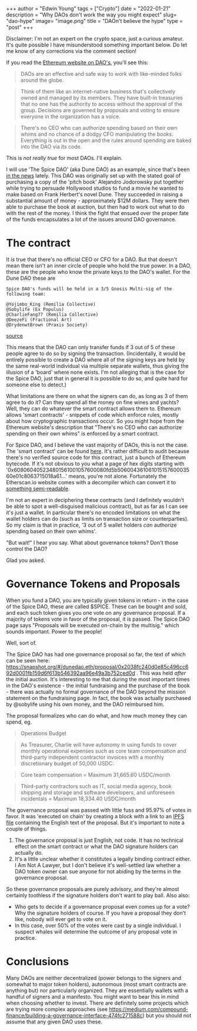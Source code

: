 +++
author = "Edwin Young"
tags = ["Crypto"]
date = "2022-01-21"
description = "Why DAOs don't work the way you might expect"
slug= "dao-hype"
image= "image.png"
title = "DAOn't believe the hype"
type = "post"
+++


Disclaimer: I'm not an expert on the crypto space, just a curious amateur. It's quite possible I have misunderstood something important below. Do let me know of any corrections via the comment section!

If you read the [Ethereum website on DAO's](https://ethereum.org/en/dao/), you'll see this:

>DAOs are an effective and safe way to work with like-minded folks around the globe.

>Think of them like an internet-native business that's collectively owned and managed by its members. They have built-in treasuries that no one has the authority to access without the approval of the group. Decisions are governed by proposals and voting to ensure everyone in the organization has a voice.

>There's no CEO who can authorize spending based on their own whims and no chance of a dodgy CFO manipulating the books. Everything is out in the open and the rules around spending are baked into the DAO via its code.

This is *not really true* for most DAOs. I'll explain. 

I will use 'The Spice DAO' (aka Dune DAO) as an example, since that's been [in the news](https://www.buzzfeednews.com/article/amansethi/spicedao-dunedao-soby) lately. This DAO was originally set up with the stated goal of purchasing a copy of the 'pitch book' Alejandro Jodorowsky put together while trying to persuade Hollywood studios to fund a movie he wanted to make based on Frank Herbert's novel Dune. They succeeded in raising a substantial amount of money - approximately $12M dollars. They were then able to purchase the book at auction, but then had to work out what to do with the rest of the money. I think the fight that ensued over the proper fate of the funds encapsulates a lot of the issues around DAO governance. 

# The contract

It *is* true that there's no official CEO or CFO for a DAO. But that doesn't mean there isn't an inner circle of people who hold the true power. In a DAO, these are the people who know the private keys to the DAO's wallet. For the Dune DAO these are 

```
Spice DAO's funds will be held in a 3/5 Gnosis Multi-sig of the following team:

@Yojimbo_King (Remilia Collective)
@Sobylife (Ex Populus)
@CharlieFang77 (Remilia Collective)
@DeezeFi (Fractional Art)
@DrydenwtBrown (Praxis Society)
```
[source](https://dune.foundation/)

This means that the DAO can only transfer funds if 3 out of 5 of these people agree to do so by signing the transaction. (Incidentally, it would be entirely possible to create a DAO where all of the signing keys are held by the same real-world individual via multiple separate wallets, thus giving the illusion of a 'board' where none exists. I'm not alleging that is the case for the Spice DAO, just that in general it is possible to do so, and quite hard for someone else to detect.)

What limitations are there on what the signers can do, as long as 3 of them agree to do it? Can they spend all the money on fine wines and yachts? Well, they can do whatever the smart contract allows them to. Ethereum allows 'smart contracts' - snippets of code which enforce rules, mostly about how cryptographic transactions occur. So you might hope from the Ethereum website's description that "There's no CEO who can authorize spending on their own whims" is enforced by a smart contract. 

For Spice DAO, and I believe the vast majority of DAOs, this is not the case. The 'smart contract' can be found [here](https://etherscan.io/address/0x9b6db7597a74602a5a806e33408e7e2dafa58193#code). It's rather difficult to audit because there's no verified source code for this contract, just a bunch of Ethereum bytecode. If it's not obvious to you what a page of hex digits starting with '0x608060405234801561001057600080fd5b50600436106101515760003560e01c8063715018a61...' means, you're not alone. Fortunately the Etherscan.io website comes with a decompiler which can convert it to [something semi-readable](https://etherscan.io/bytecode-decompiler?a=0x9b6db7597a74602a5a806e33408e7e2dafa58193). 

I'm not an expert in deciphering these contracts (and I definitely wouldn't be able to spot a well-disguised malicious contract), but as far as I can see it's just a wallet. In particular there's no encoded limitations on what the wallet holders can do (such as limits on transaction size or counterparties). So my claim is that in practice, '3 out of 5 wallet holders *can* authorize spending based on their own whims'.

"But wait!" I hear you say. What about governance tokens? Don't those control the DAO?

Glad you asked. 

# Governance Tokens and Proposals

When you fund a DAO, you are typically given tokens in return - in the case of the Spice DAO, these are called $SPICE. These can be bought and sold, and each such token gives you one vote on any governance proposal. If a majority of tokens vote in favor of the proposal, it is passed. The Spice DAO page says "Proposals will be executed on-chain by the multisig." which sounds important. Power to the people! 

Well, sort of.

The Spice DAO has had one governance proposal so far, the text of which can be seen here: https://snapshot.org/#/dunedao.eth/proposal/0x2038fc240d0e85c496cc692d0001fb159d6f613b546392aa96e49a3b752ced0d . This was held *after* the initial auction. It's interesting to me that during the most important times in the DAO's existence - the initial fundraising and the purchase of the book - there was actually no formal governance of the DAO beyond the mission statement on the fundraising page. In fact, the book was actually purchased by @sobylife using his own money, and the DAO reimbursed him.

The proposal formalizes who can do what, and how much money they can spend, eg.

> Operations Budget

> As Treasurer, Charlie will have autonomy in using funds to cover monthly operational expenses such as core team compensation and third-party independent contractor invoices with a monthly discretionary budget of 50,000 USDC:

> Core team compensation = Maximum 31,665.60 USDC/month

> Third-party contractors such as IT, social media agency, book shipping and storage and software developers, and unforeseen incidentals = Maximum 18,334.40 USDC/month


The governance proposal was passed with little fuss and 95.97% of votes in favor. It was 'executed on chain' by creating a block with a link to an [IPFS file](https://cloudflare-ipfs.com/ipfs/QmYLXfkgsoPkHJsEZxNV1GfgnSp8u4qrjaocx175yVVzVb) containing the English text of the proposal. But it's important to note a couple of things.

1) The governance proposal is just English, not code. It has no technical effect on the smart contract or what the DAO signature holders can actually do.
2) It's a little unclear whether it constitutes a legally binding contract either. I Am Not A Lawyer, but I don't believe it's well-settled law whether a DAO token owner can sue anyone for not abiding by the terms in the governance proposal. 

So these governance proposals are purely advisory, and they're almost certainly toothless if the signature holders don't want to play ball. Also also:

- Who gets to decide if a governance proposal even comes up for a vote? Why the signature holders of course. If you have a proposal they don't like, nobody will ever get to vote on it.
- In this case, over 50% of the votes were cast by a single individual. I suspect whales will determine the outcome of any proposal vote in practice.

# Conclusions

Many DAOs are neither decentralized (power belongs to the signers and somewhat to major token holders), autonomous (most smart contracts are anything but) nor particularly organized. They are essentially wallets with a handful of signers and a manifesto. You might want to bear this in mind when choosing whether to invest. There are definitely some projects which are trying more complex approaches (see https://medium.com/compound-finance/building-a-governance-interface-474fc271588c) but you should not assume that any given DAO uses these. 


